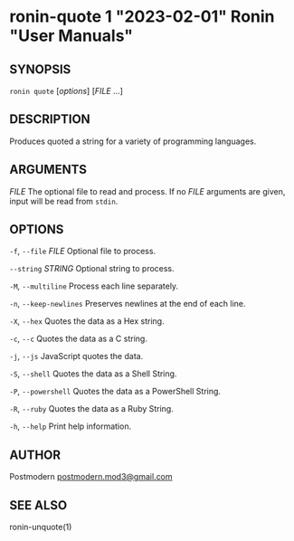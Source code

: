 # ronin-quote 1 "2023-02-01" Ronin "User Manuals"

## SYNOPSIS

`ronin quote` [*options*] [*FILE* ...]

## DESCRIPTION

Produces quoted a string for a variety of programming languages.

## ARGUMENTS

*FILE*
  The optional file to read and process. If no *FILE* arguments are given,
  input will be read from `stdin`.

## OPTIONS

`-f`, `--file` *FILE*
  Optional file to process.

`--string` *STRING*
  Optional string to process.

`-M`, `--multiline`
  Process each line separately.

`-n`, `--keep-newlines`
  Preserves newlines at the end of each line.

`-X`, `--hex`
  Quotes the data as a Hex string.

`-c`, `--c`
  Quotes the data as a C string.

`-j`, `--js`
  JavaScript quotes the data.

`-S`, `--shell`
  Quotes the data as a Shell String.

`-P`, `--powershell`
  Quotes the data as a PowerShell String.

`-R`, `--ruby`
  Quotes the data as a Ruby String.

`-h`, `--help`
  Print help information.

## AUTHOR

Postmodern <postmodern.mod3@gmail.com>

## SEE ALSO

ronin-unquote(1)
